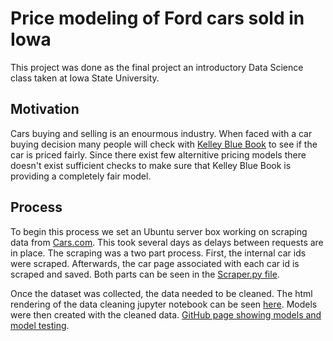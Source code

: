 # Price modeling of Ford cars sold in Iowa
This project was done as the final project an introductory Data Science class taken at Iowa State University.

## Motivation
Cars buying and selling is an enourmous industry. When faced with a car buying decision many people will check with [Kelley Blue Book](https://www.kbb.com) to see if the car is priced fairly. Since there exist few alternitive pricing models there doesn't exist sufficient checks to make sure that Kelley Blue Book is providing a completely fair model. 

## Process
To begin this process we set an Ubuntu server box working on scraping data from [Cars.com](https://www.cars.com/). This took several days as delays between requests are in place. The scraping was a two part process. First, the internal car ids were scraped. Afterwards, the car page associated with each car id is scraped and saved. Both parts can be seen in the [Scraper.py file](https://github.com/JosephNaberhaus/Ford-Cars-In-Iowa-Data-Science/blob/master/Scraper.py). 

Once the dataset was collected, the data needed to be cleaned. The html rendering of the data cleaning jupyter notebook can be seen [here](https://josephnaberhaus.github.io/Ford-Cars-In-Iowa-Data-Science/docs/DataCleaning.html). Models were then created with the cleaned data. [GitHub page showing models and model testing](https://josephnaberhaus.github.io/Ford-Cars-In-Iowa-Data-Science/docs/PriceModel.html).
